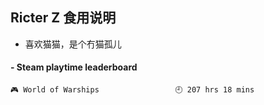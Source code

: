 ## Ricter Z 食用说明
- 喜欢猫猫，是个冇猫孤儿

<!-- steam-box start -->
#### - Steam playtime leaderboard
```text
🎮 World of Warships                 🕘 207 hrs 18 mins
```
<!-- Powered by https://github.com/YouEclipse/steam-box . -->
<!-- steam-box end -->

